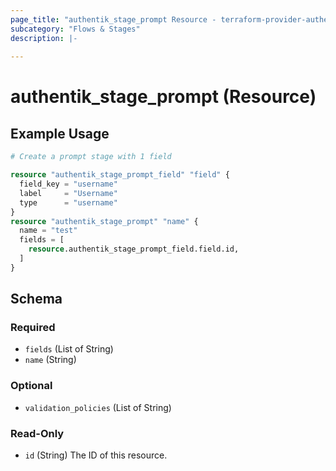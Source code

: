 ```yaml
---
page_title: "authentik_stage_prompt Resource - terraform-provider-authentik"
subcategory: "Flows & Stages"
description: |-
  
---
```


# authentik_stage_prompt (Resource)



## Example Usage

```terraform
# Create a prompt stage with 1 field

resource "authentik_stage_prompt_field" "field" {
  field_key = "username"
  label     = "Username"
  type      = "username"
}
resource "authentik_stage_prompt" "name" {
  name = "test"
  fields = [
    resource.authentik_stage_prompt_field.field.id,
  ]
}
```

<!-- schema generated by tfplugindocs -->
## Schema

### Required

- `fields` (List of String)
- `name` (String)

### Optional

- `validation_policies` (List of String)

### Read-Only

- `id` (String) The ID of this resource.


